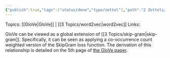 ```yaml
---
{"publish":true,"tags":["status/done","type/zettel"],"path":"2 Zettels/GloVe relationship with word2vec.md","permalink":"/2-zettels/glo-ve-relationship-with-word2vec/","PassFrontmatter":true}
---
```



Topics: [[GloVe\|GloVe]] | [[3 Topics/word2vec\|word2vec]]
Links:

GloVe can be viewed as a global extension of [[3 Topics/skip-gram\|skip-gram]]. Specifically, it can be seen as applying a co-occurrence count weighted version of the SkipGram loss function. The derivation of this relationship is detailed on the 5th page of [the GloVe paper](https://nlp.stanford.edu/pubs/glove.pdf).